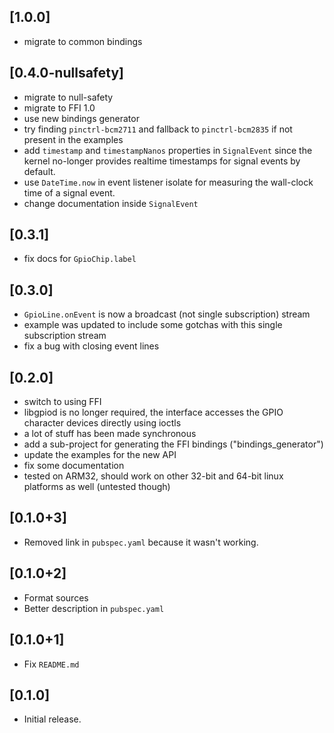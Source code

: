 ## [1.0.0]

* migrate to common bindings

## [0.4.0-nullsafety]

* migrate to null-safety
* migrate to FFI 1.0
* use new bindings generator
* try finding `pinctrl-bcm2711` and fallback to `pinctrl-bcm2835` if not present in the examples
* add `timestamp` and `timestampNanos` properties in `SignalEvent` since the kernel no-longer provides realtime timestamps for signal events by default.
* use `DateTime.now` in event listener isolate for measuring the wall-clock time of a signal event.
* change documentation inside `SignalEvent`

## [0.3.1]

* fix docs for `GpioChip.label`

## [0.3.0]

* `GpioLine.onEvent` is now a broadcast (not single subscription) stream
* example was updated to include some gotchas with this single subscription stream
* fix a bug with closing event lines

## [0.2.0]

* switch to using FFI
* libgpiod is no longer required, the interface accesses the GPIO character devices directly using ioctls
* a lot of stuff has been made synchronous
* add a sub-project for generating the FFI bindings ("bindings_generator")
* update the examples for the new API
* fix some documentation
* tested on ARM32, should work on other 32-bit and 64-bit linux platforms as well (untested though)

## [0.1.0+3]

* Removed link in `pubspec.yaml` because it wasn't working.

## [0.1.0+2]

* Format sources
* Better description in `pubspec.yaml`

## [0.1.0+1]

* Fix `README.md`

## [0.1.0]

* Initial release.
